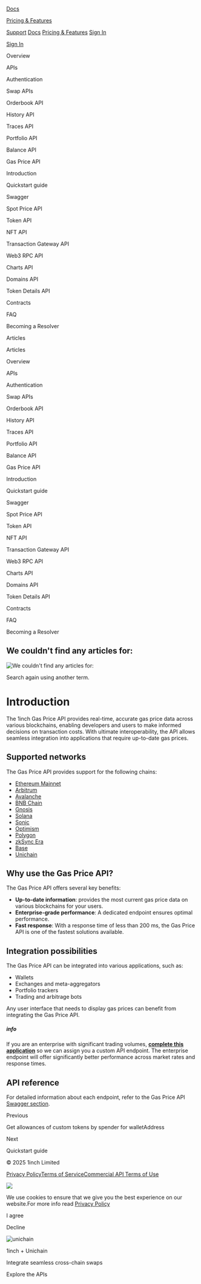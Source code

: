 [Docs](https://portal.1inch.dev/documentation/overview)

[Pricing & Features](https://portal.1inch.dev/pricing)

[Support](https://portal.1inch.dev/support) [Docs](https://portal.1inch.dev/documentation/overview) [Pricing & Features](https://portal.1inch.dev/pricing) [Sign In](https://portal.1inch.dev/login)

[Sign In](https://portal.1inch.dev/login)

Overview

APIs

Authentication

Swap APIs

Orderbook API

History API

Traces API

Portfolio API

Balance API

Gas Price API

Introduction

Quickstart guide

Swagger

Spot Price API

Token API

NFT API

Transaction Gateway API

Web3 RPC API

Charts API

Domains API

Token Details API

Contracts

FAQ

Becoming a Resolver

Articles

Articles

Overview

APIs

Authentication

Swap APIs

Orderbook API

History API

Traces API

Portfolio API

Balance API

Gas Price API

Introduction

Quickstart guide

Swagger

Spot Price API

Token API

NFT API

Transaction Gateway API

Web3 RPC API

Charts API

Domains API

Token Details API

Contracts

FAQ

Becoming a Resolver

## We couldn't find any articles for:

![We couldn't find any articles for: ](https://portal.1inch.dev/assets/icons/empty-state.svg)

Search again using another term.

# Introduction

The 1inch Gas Price API provides real-time, accurate gas price data across various blockchains, enabling developers and users to make informed decisions on transaction costs. With ultimate interoperability, the API allows seamless integration into applications that require up-to-date gas prices.

## Supported networks

The Gas Price API provides support for the following chains:

- [Ethereum Mainnet](https://ethereum.org/)
- [Arbitrum](https://arbitrum.io/)
- [Avalanche](https://www.avax.network/)
- [BNB Chain](https://www.binance.com/en/support/announcement/854415cf3d214371a7b60cf01ead0918)
- [Gnosis](https://www.xdaichain.com/)
- [Solana](https://solana.com/)
- [Sonic](https://www.soniclabs.com/)
- [Optimism](https://www.optimism.io/)
- [Polygon](https://polygon.technology/)
- [zkSync Era](https://docs.zksync.io/build)
- [Base](https://docs.base.org/)
- [Unichain](https://www.unichain.org/)

## Why use the Gas Price API?

The Gas Price API offers several key benefits:

- **Up-to-date information**: provides the most current gas price data on various blockchains for your users.
- **Enterprise-grade performance**: A dedicated endpoint ensures optimal performance.
- **Fast response**: With a response time of less than 200 ms, the Gas Price API is one of the fastest solutions available.

## Integration possibilities

The Gas Price API can be integrated into various applications, such as:

- Wallets
- Exchanges and meta-aggregators
- Portfolio trackers
- Trading and arbitrage bots

Any user interface that needs to display gas prices can benefit from integrating the Gas Price API.

##### info

If you are an enterprise with significant trading volumes, [**complete this application**](https://portal.1inch.dev/pricing) so we can assign you a custom API endpoint. The enterprise endpoint will offer significantly better performance across market rates and response times.

## API reference

For detailed information about each endpoint, refer to the Gas Price API [Swagger section](https://portal.1inch.dev/documentation/apis/gas-price/swagger).

Previous

Get allowances of custom tokens by spender for walletAddress

Next

Quickstart guide

© 2025 1inch Limited

[Privacy Policy](https://portal.1inch.dev/assets/legal-docs/privacy_policy_20241211.pdf)[Terms of Service](https://portal.1inch.dev/assets/legal-docs/terms_of_service_public_api_20250508.pdf)[Commercial API Terms of Use](https://portal.1inch.dev/assets/legal-docs/terms_of-service_commercial_api_20250603.pdf)

![](https://portal.1inch.dev/assets/cookie.png)

We use cookies to ensure that we give you the best experience on our website.For more info read [Privacy Policy](https://portal.1inch.dev/assets/legal-docs/privacy_policy_20241211.pdf)

I agree

Decline

![unichain](https://portal.1inch.dev/assets/banner/unichain.gif)

1inch + Unichain

Integrate seamless cross-chain swaps

Explore the APIs
